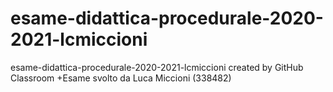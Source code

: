 # esame-didattica-procedurale-2020-2021-lcmiccioni
esame-didattica-procedurale-2020-2021-lcmiccioni created by GitHub Classroom
+Esame svolto da Luca Miccioni (338482)
